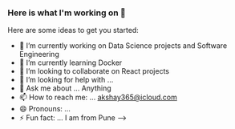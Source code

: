 ### Here is what I'm working on 👋

Here are some ideas to get you started:

- 🔭 I’m currently working on Data Science projects and Software Engineering
- 🌱 I’m currently learning Docker
- 👯 I’m looking to collaborate on React projects
- 🤔 I’m looking for help with ...
- 💬 Ask me about ... Anything
- 📫 How to reach me: ... akshay365@icloud.com
- 😄 Pronouns: ...
- ⚡ Fun fact: ... I am from Pune
-->
